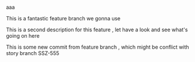 aaa

This is a fantastic feature branch we gonna use




This is a second description for this feature , let have a look and see what's going on here



This is some new commit from feature branch , which might be conflict with story branch SSZ-555
